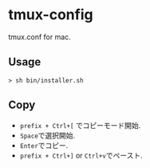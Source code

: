 # tmux-config 
tmux.conf for mac.


## Usage
```shellscript
> sh bin/installer.sh
```

## Copy
- `prefix + Ctrl+[` でコピーモード開始.
- `Space`で選択開始.
- `Enter`でコピー.
- `prefix + Ctrl+]` or `Ctrl+v`でペースト.
